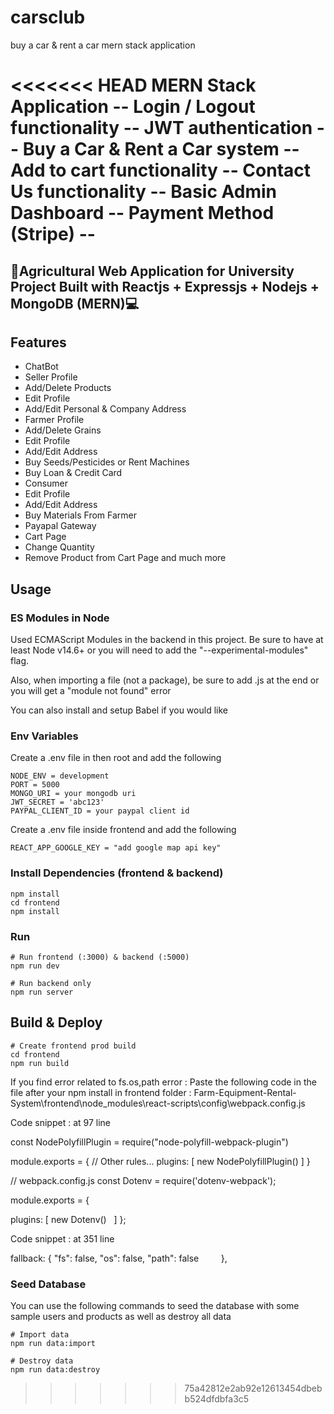 # carsclub
buy a car &amp; rent a car mern stack application

<<<<<<< HEAD
MERN Stack Application --
Login / Logout functionality --
JWT authentication --
Buy a Car & Rent a Car system --
Add to cart functionality --
Contact Us functionality --
Basic Admin Dashboard --
Payment Method (Stripe) --
=======
## 🌱Agricultural Web Application for University Project Built with Reactjs + Expressjs + Nodejs + MongoDB (MERN)💻

## Features

- ChatBot
- Seller Profile
- Add/Delete Products
- Edit Profile
- Add/Edit Personal & Company Address
- Farmer Profile
- Add/Delete Grains
- Edit Profile
- Add/Edit Address
- Buy Seeds/Pesticides or Rent Machines
- Buy Loan & Credit Card
- Consumer
- Edit Profile
- Add/Edit Address
- Buy Materials From Farmer
- Payapal Gateway
- Cart Page
- Change Quantity
- Remove Product from Cart Page
and much more

## Usage

### ES Modules in Node

Used ECMAScript Modules in the backend in this project. Be sure to have at least Node v14.6+ or you will need to add the "--experimental-modules" flag.

Also, when importing a file (not a package), be sure to add .js at the end or you will get a "module not found" error

You can also install and setup Babel if you would like

### Env Variables

Create a .env file in then root and add the following

```
NODE_ENV = development
PORT = 5000
MONGO_URI = your mongodb uri
JWT_SECRET = 'abc123'
PAYPAL_CLIENT_ID = your paypal client id
```
Create a .env file inside frontend and add the following

```
REACT_APP_GOOGLE_KEY = "add google map api key"
```

### Install Dependencies (frontend & backend)

```
npm install
cd frontend
npm install
```

### Run

```
# Run frontend (:3000) & backend (:5000)
npm run dev

# Run backend only
npm run server
```

## Build & Deploy

```
# Create frontend prod build
cd frontend
npm run build
```
If you find error related to fs.os,path error :
Paste the following code in the file after your npm install in frontend folder : Farm-Equipment-Rental-System\frontend\node_modules\react-scripts\config\webpack.config.js

Code snippet : at 97 line 

const NodePolyfillPlugin = require("node-polyfill-webpack-plugin")

module.exports = {
    // Other rules...
    plugins: [
        new NodePolyfillPlugin()
    ]
}

// webpack.config.js
const Dotenv = require('dotenv-webpack');

module.exports = {

  plugins: [
    new Dotenv()
  ]
};

Code snippet : at 351 line 

fallback: {
        "fs": false,
        "os": false,
        "path": false
        },


### Seed Database

You can use the following commands to seed the database with some sample users and products as well as destroy all data

```
# Import data
npm run data:import

# Destroy data
npm run data:destroy
```
>>>>>>> 75a42812e2ab92e12613454dbebb524dfdbfa3c5
